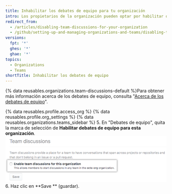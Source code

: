 ```yaml
---
title: Inhabilitar los debates de equipo para tu organización
intro: Los propietarios de la organización pueden optar por habilitar o inhabilitar los debates de equipo en toda la organización.
redirect_from:
  - /articles/disabling-team-discussions-for-your-organization
  - /github/setting-up-and-managing-organizations-and-teams/disabling-team-discussions-for-your-organization
versions:
  fpt: '*'
  ghes: '*'
  ghae: '*'
topics:
  - Organizations
  - Teams
shortTitle: Inhabilitar los debates de equipo
---
```


{% data reusables.organizations.team-discussions-default %}Para obtener más información acerca de los debates de equipo, consulta "[Acerca de los debates de equipo](/organizations/collaborating-with-your-team/about-team-discussions)".

{% data reusables.profile.access_org %}
{% data reusables.profile.org_settings %}
{% data reusables.organizations.teams_sidebar %}
5. En "Debates de equipo", quita la marca de selección de **Habilitar debates de equipo para esta organización**. ![Casilla de verificación para inhabilitar debates de equipo para una organización](/assets/images/help/settings/enable-team-discussions-for-org-checkbox.png)
6. Haz clic en **Save ** (guardar).
